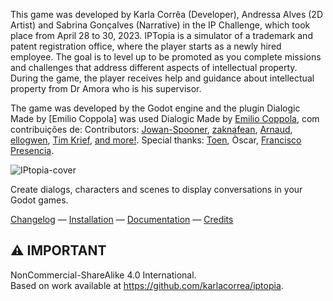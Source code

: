 This game was developed by Karla Corrêa (Developer), Andressa Alves (2D Artist) and Sabrina Gonçalves (Narrative) in the IP Challenge, which took place from April 28 to 30, 2023.
IPTopia is a simulator of a trademark and patent registration office, where the player starts as a newly hired employee. The goal is to level up to be promoted as you complete missions and challenges that address different aspects of intellectual property.
During the game, the player receives help and guidance about intellectual property from Dr Amora who is his supervisor.

The game was developed by the Godot engine and the plugin Dialogic Made by [Emilio Coppola] was used
Dialogic Made by [Emilio Coppola](https://github.com/coppolaemilio), com contribuições de:
Contributors: [Jowan-Spooner](https://github.com/Jowan-Spooner), [zaknafean](https://github.com/zaknafean), [Arnaud](https://github.com/arnaudvergnet), [ellogwen](https://github.com/ellogwen), [Tim Krief](https://github.com/timkrief), [and more!](https://github.com/coppolaemilio/dialogic/graphs/contributors). Special thanks: [Toen](https://twitter.com/ToenAndreMC), Òscar, [Francisco Presencia](https://francisco.io/). 




![IPtopia-cover](https://github.com/karlacorrea/iptopia/blob/main/iptopia.gif)

Create dialogs, characters and scenes to display conversations in your Godot games. 

[Changelog](https://github.com/coppolaemilio/dialogic/blob/main/addons/dialogic/Documentation/Content/Changelog.md) — 
[Installation](#installation) — 
[Documentation](https://github.com/coppolaemilio/dialogic/blob/main/addons/dialogic/Documentation/Content/Welcome.md) — 
[Credits](#credits)


## ⚠ IMPORTANT

NonCommercial-ShareAlike 4.0 International</a>.<br />Based on work available at <a xmlns:dct="http://purl.org/dc/terms/" href="https://github.com/ karlacorrea/iptopia" rel="dct:source">https://github.com/karlacorrea/iptopia</a>.
